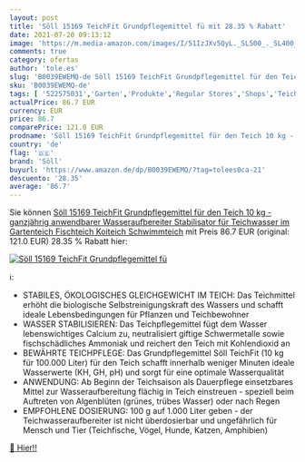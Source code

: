 ```yaml
---
layout: post
title: 'Söll 15169 TeichFit Grundpflegemittel fü mit 28.35 % Rabatt'
date: 2021-07-20 09:13:12
image: 'https://m.media-amazon.com/images/I/51IzJXv5QyL._SL500_._SL400_.jpg'
comments: true
category: ofertas
author: 'tole.es'
slug: 'B0039EWEMQ-de Söll 15169 TeichFit Grundpflegemittel für den Teich 10 kg...'
sku: 'B0039EWEMQ-de'
tags: [ '522575031','Garten','Produkte','Regular Stores','Shops','Teich & Koi Shop','Teiche & Zubehör','Teichpflege & Wasseraufbereitung','Teichwasseraufbereitung','Wasseraufbereiter','söll', ]
actualPrice: 86.7 EUR
currency: EUR
price: 86.7
comparePrice: 121.0 EUR
prodname: 'Söll 15169 TeichFit Grundpflegemittel für den Teich 10 kg - ganzjährig anwendbarer Wasseraufbereiter Stabilisator für Teichwasser im Gartenteich Fischteich Koiteich Schwimmteich'
country: 'de'
flag: '🇩🇪'
brand: 'Söll'
buyurl: 'https://www.amazon.de/dp/B0039EWEMQ/?tag=tolees0ca-21'
descuento: '28.35'
average: '86.7'
---
```


Sie können [Söll 15169 TeichFit Grundpflegemittel für den Teich 10 kg - ganzjährig anwendbarer Wasseraufbereiter Stabilisator für Teichwasser im Gartenteich Fischteich Koiteich Schwimmteich](https://www.amazon.de/dp/B0039EWEMQ/?tag=tolees0ca-21) mit Preis 86.7 EUR (original: 121.0 EUR) 28.35 % Rabatt hier:

[![Söll 15169 TeichFit Grundpflegemittel fü](https://m.media-amazon.com/images/I/51IzJXv5QyL._SL500_._SL400_.jpg)](https://www.amazon.de/dp/B0039EWEMQ/?tag=tolees0ca-21)

ℹ️:

- STABILES, ÖKOLOGISCHES GLEICHGEWICHT IM TEICH: Das Teichmittel erhöht die biologische Selbstreinigungskraft des Wassers und schafft ideale Lebensbedingungen für Pflanzen und Teichbewohner
- WASSER STABILISIEREN: Das Teichpflegemittel fügt dem Wasser lebenswichtiges Calcium zu, neutralisiert giftige Schwermetalle sowie fischschädliches Ammoniak und reichert den Teich mit Kohlendioxid an
- BEWÄHRTE TEICHPFLEGE: Das Grundpflegemittel Söll TeichFit (10 kg für 100.000 Liter) für den Teich schafft innerhalb weniger Minuten ideale Wasserwerte (KH, GH, pH) und sorgt für eine optimale Wasserqualität
- ANWENDUNG: Ab Beginn der Teichsaison als Dauerpflege einsetzbares Mittel zur Wasseraufbereitung flächig in Teich einstreuen - speziell beim Auftreten von Algenblüten (grünes, trübes Wasser) oder nach Regen
- EMPFOHLENE DOSIERUNG: 100 g auf 1.000 Liter geben - der Teichwasseraufbereiter ist nicht überdosierbar und ungefährlich für Mensch und Tier (Teichfische, Vögel, Hunde, Katzen, Amphibien)

[🛒 Hier!!](https://www.amazon.de/dp/B0039EWEMQ/?tag=tolees0ca-21)
